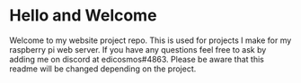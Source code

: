 # Hello and Welcome
Welcome to my website project repo. This is used for projects I make for my raspberry pi web server. If you have any questions feel free to ask by adding me on discord at edicosmos#4863. Please be aware that this readme will be changed depending on the project.